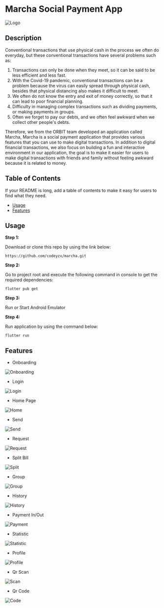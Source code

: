 # Marcha Social Payment App
![Logo](assets/images/banner.png)

## Description

Conventional transactions that use physical cash in the process we often do everyday, but these conventional transactions have several problems such as:
1. Transactions can only be done when they meet, so it can be said to be less efficient and less fast.
2. With the Covid-19 pandemic, conventional transactions can be a problem because the virus can easily spread through physical cash, besides that physical distancing also makes it difficult to meet.
3. We often do not know the entry and exit of money correctly, so that it can lead to poor financial planning.
4. Difficulty in managing complex transactions such as dividing payments, or making payments in groups.
5. Often we forget to pay our debts, and we often feel awkward when we collect other people's debts.

Therefore, we from the ORBIT team developed an application called Marcha, Marcha is a social payment application that provides various features that you can use to make digital transactions. In addition to digital financial transactions, we also focus on building a fun and interactive environment in our application, the goal is to make it easier for users to make digital transactions with friends and family without feeling awkward because it is related to money.

## Table of Contents

If your README is long, add a table of contents to make it easy for users to find what they need.

- [Usage](#usage)
- [Features](#features)

## Usage

**Step 1:**

Download or clone this repo by using the link below:

```
https://github.com/codeyzx/marcha.git
```

**Step 2:**

Go to project root and execute the following command in console to get the required dependencies: 

```
flutter pub get 
```

**Step 3:**

Run or Start Android Emulator 

**Step 4:**

Run application by using the command below:

```
flutter run
```


## Features

* Onboarding

![Onboarding](assets/images/onboard.jpg#300)

* Login

![Login](assets/images/login.jpg#300)

* Home Page

![Home](assets/images/homepage.jpg#300)

* Send

![Send](assets/images/send.jpg#300)

* Request

![Request](assets/images/request.jpg#300)

* Split Bill

![Split](assets/images/splitbill.jpg#300)

* Group

![Group](assets/images/group.jpg#300)

* History

![History](assets/images/history.jpg#300)

* Payment In/Out

![Payment](assets/images/payment.jpg#300)

* Statistic

![Statistic](assets/images/statistic.jpg#300)

* Profile

![Profile](assets/images/profile.jpg#300)

* Qr Scan

![Scan](assets/images/qr-scan.jpg#300)

* Qr Code

![Code](assets/images/qr-code.jpg#300)

